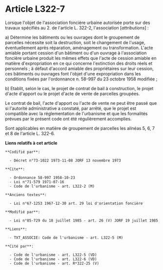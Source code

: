 # Article L322-7

Lorsque l'objet de l'association foncière urbaine autorisée porte sur des travaux spécifiés au 2. de l'article L. 322-2,
l'association [*attributions*] :

a) Détermine les bâtiments ou les ouvrages dont le groupement de parcelles nécessite soit la destruction, soit le changement
de l'usage, éventuellement après réparation, aménagement ou transformation. L'acte amiable portant cession d'un bâtiment ou
d'un ouvrage à l'association foncière urbaine produit les mêmes effets que l'acte de cession amiable en matière
d'expropriation en ce qui concerne l'extinction des droits réels et personnels ; à défaut d'accord amiable des propriétaires
sur leur cession, ces bâtiments ou ouvrages font l'objet d'une expropriation dans les conditions fixées par l'ordonnance n.
58-997 du 23 octobre 1958 modifiée ;

b) Etablit, selon le cas, le projet de contrat de bail à construction, le projet d'acte d'apport ou le projet d'acte de vente
de parcelles groupées.

Le contrat de bail, l'acte d'apport ou l'acte de vente ne peut être passé que si l'autorité administrative a constaté, par
arrêté, que le projet est compatible avec la réglementation de l'urbanisme et que les formalités prévues par le présent code
ont été régulièrement accomplies.

Sont applicables en matière de groupement de parcelles les alinéas 5, 6, 7 et 8 de l'article L. 322-6.

**Liens relatifs à cet article**

	**Codifié par**:

	  - Décret n°73-1022 1973-11-08 JORF 13 novembre 1973

	**Cite**:

	  - Ordonnance 58-997 1958-10-23
	  - Loi n°71-579 1971-07-16
	  - Code de l'urbanisme - art. L322-2 (M)

	**Anciens textes**:

	  - Loi n°67-1253 1967-12-30 art. 29 loi d'orientation foncière

	**Modifié par**:

	  - Loi n°85-729 du 18 juillet 1985 - art. 26 (V) JORF 19 juillet 1985

	**Liens**:

	  - TXT_ASSOCIE: Code de l'urbanisme - art. L322-5 (M)

	**Cité par**:

	  - Code de l'urbanisme - art. L322-5 (VD)
	  - Code de l'urbanisme - art. L322-6 (VD)
	  - Code de l'urbanisme - art. R*322-25 (V)
